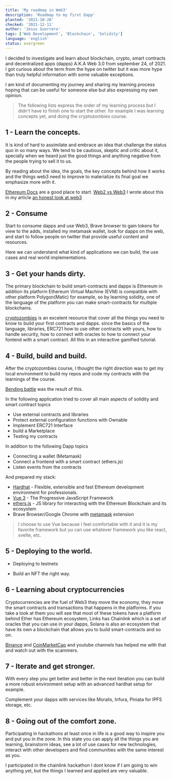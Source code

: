 ```yaml
---
title: 'My roadmap in Web3'
description: 'Roadmap to my first Dapp'
planted: '2021-10-28'
checked: '2021-12-11'
author: 'Jesus Guerrero'
tags: ['Web Development', 'Blockchain', 'Solidity']
language: 'english'
status: evergreen
---
```


I decided to investigate and learn about blockchain, crypto, smart contracts and decentralized apps (dapps) A.K.A Web 3.0 from september 24, of 2021. I got curious about the term from the hype on twitter but it was more hype than truly helpful information with some valuable exceptions.

I am kind of documenting my journey and sharing my learning process hoping that can be useful for someone else but also expressing my own opinion.

> The following lists express the order of my learning process but I didn't have to finish one to start the other. for example I was learning concepts yet, and doing the cryptozombies course.

## 1 - Learn the concepts.
It is kind of hard to assimilate and embrace an idea that challenge the status quo in so many ways. We tend to be cautious, skeptic and critic about it, specially when we heard just the good things and anything negative from the people trying to sell it to us.

By reading about the idea, the goals, the key concepts behind how it works and the things web3 need to improve to materialize its final goal we emphasize more with it.

[Ethereum Docs](https://ethereum.org/en/developers/docs/) are a good place to start.
[Web2 vs Web3](https://ethereum.org/en/developers/docs/web2-vs-web3/)
I wrote about this in my article [an honest look at web3](https://dev.to/jesusantguerrero/web-3-0-for-mortals-3h04)

## 2 - Consume
Start to consume dapps and use Web3, Brave browser to gain tokens for view to the adds, installed my metamask wallet, look for dapps on the web, and start to follow people on twitter that provide useful content and resources.

Here we can understand what kind of applications we can build, the use cases and real world implementations.

## 3 - Get your hands dirty.
The primary blockchain to build smart-contracts and dapps is Ethereum in addition its platform Ethereum Virtual Machine (EVM) is compatible with other platform Polygon(Matic) for example, so by learning solidity, one of the language of the platform you can make smart-contracts for multiple blockchains.

[cryptozombies](https://cryptozombies.io/) is an excelent resource that cover all the things you need to know to build your first contracts and dapps. since the basics of the language, libraries, ERC721 how to use other contracts with yours, how to handle security, how to connect with oracles to how to connect your fontend with a smart contract. All this in an interactive gamified tutorial.

## 4 - Build, build and build.

After the cryptozombies course, I thought the right direction was to get my local environment to build my repos and code my contracts with the learnings of the course.

[Bending battle](https://github.com/jesusantguerrero/bending-battle) was the result of this.

In the following application tried to cover all main aspects of solidity and smart contract topics

- Use external contracts and libraries
- Protect external configuration functions with Ownable
- Implement ERC721 Interface
- build a Marketplace
- Testing my contracts

In addition to the following Dapp topics
- Connecting a wallet (Metamask)
- Connect a frontend with a smart contract (ethers.js)
- Listen events from the contracts

And prepared my stack:
- [Hardhat](https://hardhat.org/) - Flexible, extensible and fast Ethereum development environment for professionals.
- [Vue 3](https://v3.vuejs.org/) - The Progressive JavaScript Framework
- [ethers.js](https://docs.ethers.io/v5/) - JS library for interacting with the Ethereum Blockchain and its ecosystem
- Brave Browser/Google Chrome with [metamask](https://metamask.io/) extension

> I choose to use Vue because I feel comfortable with it and it is my favorite framework but yu can use whatever framework you like react, svelte, etc.

## 5 - Deploying to the world.
- Deploying to testnets

- Build an NFT the right way. 

## 6 - Learning about cryptocurrencies
Cryptocurrencies are the fuel of Web3 they move the economy, they move the smart contracts and transactions that happens in the platforms. if you take a look at them you will see that most of these tokens have a platform behind Ether has Ethereum ecosystem, Links has Chainlink which is a set of oracles that you can use in your dapps, Solana is also an ecosystem that have its own a blockchain that allows you to build smart-contracts and so on.

[Binance](https://binance.com/) and 
[CoinMarketCap](https://coinmarketcap.com/currencies) and youtube channels has helped me with that and watch out with the scammers.

 ## 7 - Iterate and get stronger.
With every step you get better and better in the next iteration you can build a more robust environment setup with an advanced hardhat setup for example.

Complement your dapps with services like Moralis, Infura, Piniata for IPFS storage, etc.

## 8 - Going out of the comfort zone. 
Participating in hackathons at least once in life is a good way to inspire you and put you in the zone. In this state you can apply all the things you are learning, brainstorm ideas, see a lot of use cases for new technologies, interact with other developers and find communities with the same interest as you.

I participated in the chainlink hackathon I dont know if I am going to win anything yet, but the things I learned and applied are very valuable.




